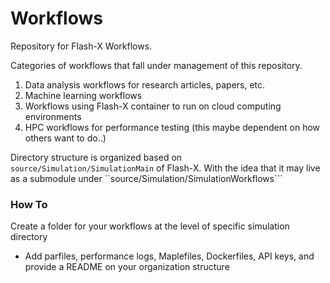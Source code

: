 # Workflows

Repository for Flash-X Workflows. 

Categories of workflows that fall under management of this repository.

1. Data analysis workflows for research articles, papers, etc.
2. Machine learning workflows
3. Workflows using Flash-X container to run on cloud computing environments
4. HPC workflows for performance testing (this maybe dependent on how others want to do..)

Directory structure is organized based on ```source/Simulation/SimulationMain``` of Flash-X. With the idea that it may live as a submodule under ``source/Simulation/SimulationWorkflows```

### How To

Create a folder for your workflows at the level of specific simulation directory

- Add parfiles, performance logs, Maplefiles, Dockerfiles, API keys, and provide a README on your organization structure
